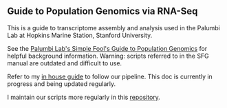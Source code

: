 ## Guide to Population Genomics via RNA-Seq 

This is a guide to transcriptome assembly and analysis used in the Palumbi Lab at Hopkins Marine Station, Stanford University.

See the [Palumbi Lab's Simple Fool's Guide to Population Genomics](http://sfg.stanford.edu) for helpful background information. Warning: scripts referred to in the SFG manual are outdated and difficult to use. 

Refer to my [in house guide](https://github.com/bethsheets/Population-Genomics-via-RNAseq/blob/docs/guide-to-assembly-scripts.md) to follow our pipeline. This doc is currently in progress and being updated regularly.

I maintain our scripts more regularly in this [repository](https://github.com/bethsheets/palumbi_scripts).

